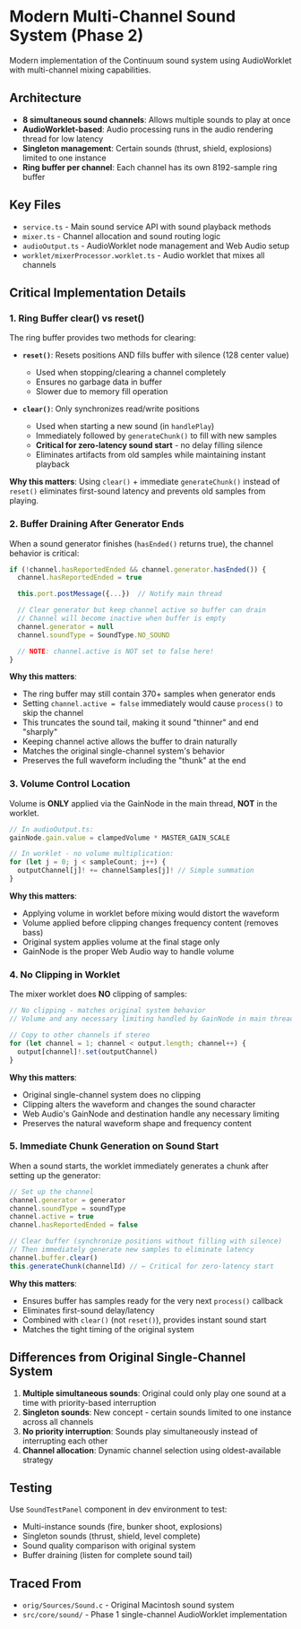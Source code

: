 # Modern Multi-Channel Sound System (Phase 2)

Modern implementation of the Continuum sound system using AudioWorklet with multi-channel mixing capabilities.

## Architecture

- **8 simultaneous sound channels**: Allows multiple sounds to play at once
- **AudioWorklet-based**: Audio processing runs in the audio rendering thread for low latency
- **Singleton management**: Certain sounds (thrust, shield, explosions) limited to one instance
- **Ring buffer per channel**: Each channel has its own 8192-sample ring buffer

## Key Files

- `service.ts` - Main sound service API with sound playback methods
- `mixer.ts` - Channel allocation and sound routing logic
- `audioOutput.ts` - AudioWorklet node management and Web Audio setup
- `worklet/mixerProcessor.worklet.ts` - Audio worklet that mixes all channels

## Critical Implementation Details

### 1. Ring Buffer clear() vs reset()

The ring buffer provides two methods for clearing:

- **`reset()`**: Resets positions AND fills buffer with silence (128 center value)

  - Used when stopping/clearing a channel completely
  - Ensures no garbage data in buffer
  - Slower due to memory fill operation

- **`clear()`**: Only synchronizes read/write positions
  - Used when starting a new sound (in `handlePlay`)
  - Immediately followed by `generateChunk()` to fill with new samples
  - **Critical for zero-latency sound start** - no delay filling silence
  - Eliminates artifacts from old samples while maintaining instant playback

**Why this matters**: Using `clear()` + immediate `generateChunk()` instead of `reset()` eliminates first-sound latency and prevents old samples from playing.

### 2. Buffer Draining After Generator Ends

When a sound generator finishes (`hasEnded()` returns true), the channel behavior is critical:

```typescript
if (!channel.hasReportedEnded && channel.generator.hasEnded()) {
  channel.hasReportedEnded = true

  this.port.postMessage({...})  // Notify main thread

  // Clear generator but keep channel active so buffer can drain
  // Channel will become inactive when buffer is empty
  channel.generator = null
  channel.soundType = SoundType.NO_SOUND

  // NOTE: channel.active is NOT set to false here!
}
```

**Why this matters**:

- The ring buffer may still contain 370+ samples when generator ends
- Setting `channel.active = false` immediately would cause `process()` to skip the channel
- This truncates the sound tail, making it sound "thinner" and end "sharply"
- Keeping channel active allows the buffer to drain naturally
- Matches the original single-channel system's behavior
- Preserves the full waveform including the "thunk" at the end

### 3. Volume Control Location

Volume is **ONLY** applied via the GainNode in the main thread, **NOT** in the worklet.

```typescript
// In audioOutput.ts:
gainNode.gain.value = clampedVolume * MASTER_GAIN_SCALE

// In worklet - no volume multiplication:
for (let j = 0; j < sampleCount; j++) {
  outputChannel[j]! += channelSamples[j]! // Simple summation
}
```

**Why this matters**:

- Applying volume in worklet before mixing would distort the waveform
- Volume applied before clipping changes frequency content (removes bass)
- Original system applies volume at the final stage only
- GainNode is the proper Web Audio way to handle volume

### 4. No Clipping in Worklet

The mixer worklet does **NO** clipping of samples:

```typescript
// No clipping - matches original system behavior
// Volume and any necessary limiting handled by GainNode in main thread

// Copy to other channels if stereo
for (let channel = 1; channel < output.length; channel++) {
  output[channel]!.set(outputChannel)
}
```

**Why this matters**:

- Original single-channel system does no clipping
- Clipping alters the waveform and changes the sound character
- Web Audio's GainNode and destination handle any necessary limiting
- Preserves the natural waveform shape and frequency content

### 5. Immediate Chunk Generation on Sound Start

When a sound starts, the worklet immediately generates a chunk after setting up the generator:

```typescript
// Set up the channel
channel.generator = generator
channel.soundType = soundType
channel.active = true
channel.hasReportedEnded = false

// Clear buffer (synchronize positions without filling with silence)
// Then immediately generate new samples to eliminate latency
channel.buffer.clear()
this.generateChunk(channelId) // ← Critical for zero-latency start
```

**Why this matters**:

- Ensures buffer has samples ready for the very next `process()` callback
- Eliminates first-sound delay/latency
- Combined with `clear()` (not `reset()`), provides instant sound start
- Matches the tight timing of the original system

## Differences from Original Single-Channel System

1. **Multiple simultaneous sounds**: Original could only play one sound at a time with priority-based interruption
2. **Singleton sounds**: New concept - certain sounds limited to one instance across all channels
3. **No priority interruption**: Sounds play simultaneously instead of interrupting each other
4. **Channel allocation**: Dynamic channel selection using oldest-available strategy

## Testing

Use `SoundTestPanel` component in dev environment to test:

- Multi-instance sounds (fire, bunker shoot, explosions)
- Singleton sounds (thrust, shield, level complete)
- Sound quality comparison with original system
- Buffer draining (listen for complete sound tail)

## Traced From

- `orig/Sources/Sound.c` - Original Macintosh sound system
- `src/core/sound/` - Phase 1 single-channel AudioWorklet implementation
